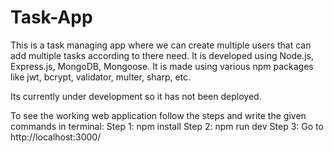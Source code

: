# Task-App
This is a task managing app where we can create multiple users that can add multiple tasks according to there need.
It is developed using Node.js, Express.js, MongoDB, Mongoose. 
It is made using various npm packages like jwt, bcrypt, validator, multer, sharp, etc.

Its currently under development so it has not been deployed.

To see the working web application follow the steps and write the given commands in terminal: 
Step 1: npm install 
Step 2: npm run dev 
Step 3: Go to http://localhost:3000/
